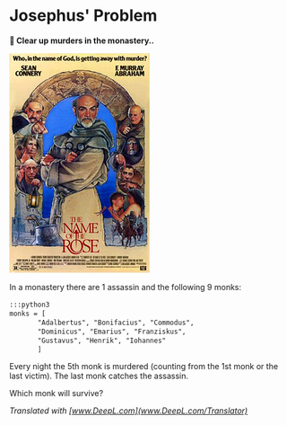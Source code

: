 
# Josephus' Problem

**🎯 Clear up murders in the monastery..**

![Sean Connery hunts the monk-killer](images/moenche.jpg)

In a monastery there are 1 assassin and the following 9 monks:

    :::python3
    monks = [
           "Adalbertus", "Bonifacius", "Commodus",
           "Dominicus", "Emarius", "Franziskus",
           "Gustavus", "Henrik", "Iohannes"
           ]

Every night the 5th monk is murdered (counting from the 1st monk or the last victim). The last monk catches the assassin.

Which monk will survive?

*Translated with [www.DeepL.com](www.DeepL.com/Translator)*
